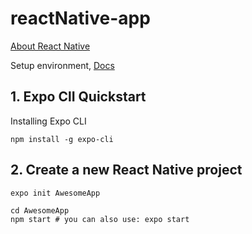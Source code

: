 # reactNative-app
[About React Native](https://reactnative.dev/)

Setup environment, [Docs](https://reactnative.dev/docs/environment-setup)
## 1. Expo ClI Quickstart
Installing Expo CLI

```shell
npm install -g expo-cli
```
## 2. Create a new React Native project
```shell
expo init AwesomeApp

cd AwesomeApp
npm start # you can also use: expo start
```
